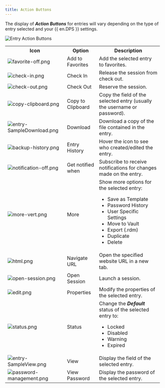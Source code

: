 ```yaml
---
title: Action Buttons
---
```

The display of ***Action Buttons*** for entries will vary depending on the type of entry selected and your {{ en.DPS }} settings. 

![Entry Action Buttons](/img/en/server/ServerOp8025.png)

<table>
	<tr>
		<th>
Icon
		</th>
		<th>
Option 
		</th>
		<th>
Description 
		</th>
	</tr>
	<tr>
		<td>
<img src="/img/en/server/Icons/favorite-off.png" alt="favorite-off.png">
		</td>
		<td>
Add to Favorites 
		</td>
		<td>
Add the selected entry to favorites. 
		</td>
	</tr>
	<tr>
		<td>
<img src="/img/en/server/Icons/check-in.png" alt="check-in.png">
		</td>
		<td>
Check In 
		</td>
		<td>
Release the session from check out. 
		</td>
	</tr>
	<tr>
		<td>
<img src="/img/en/server/Icons/check-out.png" alt="check-out.png">
		</td>
		<td>
Check Out 
		</td>
		<td>
Reserve the session. 
		</td>
	</tr>
	<tr>
		<td>
<img src="/img/en/server/Icons/copy-clipboard.png" alt="copy-clipboard.png">
		</td>
		<td>
Copy to Clipboard 
		</td>
		<td>
Copy the field of the selected entry (usually the username or password). 
		</td>
	</tr>
	<tr>
		<td>
<img src="/img/en/server/Icons/entry-SampleDownload.png" alt="entry-SampleDownload.png">
		</td>
		<td>
Download 
		</td>
		<td>
Download a copy of the file contained in the entry. 
		</td>
	</tr>
	<tr>
		<td>
<img src="/img/en/server/Icons/backup-history.png" alt="backup-history.png">
		</td>
		<td>
Entry History 
		</td>
		<td>
Hover the icon to see who created/edited the entry. 
		</td>
	</tr>
	<tr>
		<td>
<img src="/img/en/server/Icons/notification-off.png" alt="notification-off.png">
		</td>
		<td>
Get notified when 
		</td>
		<td>
Subscribe to receive notifications for changes made on the entry. 
		</td>
	</tr>
	<tr>
		<td>
<img src="/img/en/server/Icons/more-vert.png" alt="more-vert.png">
		</td>
		<td>
More 
		</td>
		<td>
Show more options for the selected entry: <br>

* Save as Template 
* Password History 
* User Specific Settings 
* Move to Vault 
* Export (.rdm) 
* Duplicate 
* Delete 
		</td>
	</tr>
	<tr>
		<td>
<img src="/img/en/server/Icons/html.png" alt="html.png">
		</td>
		<td>
Navigate URL 
		</td>
		<td>
Open the specified website URL in a new tab. 
		</td>
	</tr>
	<tr>
		<td>
<img src="/img/en/server/Icons/open-session.png" alt="open-session.png">
		</td>
		<td>
Open Session 
		</td>
		<td>
Launch a session. 
		</td>
	</tr>
	<tr>
		<td>
<img src="/img/en/server/Icons/edit.png" alt="edit.png">
		</td>
		<td>
Properties 
		</td>
		<td>
Modify the properties of the selected entry. 
		</td>
	</tr>
	<tr>
		<td>
<img src="/img/en/server/Icons/status.png" alt="status.png">
		</td>
		<td>
Status 
		</td>
		<td>
Change the <b><i>Default</b></i> status of the selected entry to: <br>

* Locked 
* Disabled 
* Warning 
* Expired 
		</td>
	</tr>
	<tr>
		<td>
<img src="/img/en/server/Icons/entry-SampleView.png" alt="entry-SampleView.png">
		</td>
		<td>
View 
		</td>
		<td>
Display the field of the selected entry. 
		</td>
	</tr>
	<tr>
		<td>
<img src="/img/en/server/Icons/password-management.png" alt="password-management.png">
		</td>
		<td>
View Password 
		</td>
		<td>
Display the password of the selected entry. 
		</td>
	</tr>
</table>


